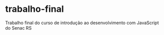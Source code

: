 # trabalho-final
Trabalho final do curso de introdução ao desenvolvimento com JavaScript do Senac RS
